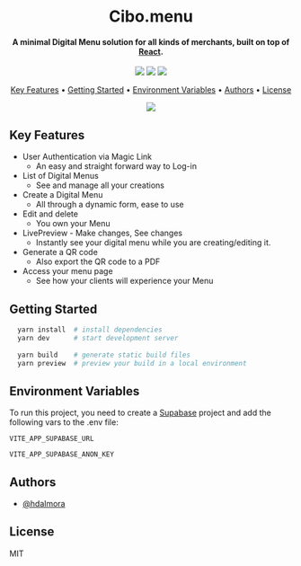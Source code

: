<h1 align="center">
  Cibo.menu
  <br>
</h1>

<h4 align="center">A minimal Digital Menu solution for all kinds of merchants, built on top of  <a href="https://reactjs.org/" target="_blank">React</a>.</h4>

<p align="center">
  <a href="https://cibomenu.netlify.app/"><img src="https://api.netlify.com/api/v1/badges/b23a6ea6-18fb-4182-b0ad-1b6ae0bb5a28/deploy-status"></a>
  <a href="https://badgen.net/badge/supabase/1.33.1/blue"><img src="https://badgen.net/badge/supabase/1.33.1/blue"></a>
  <a href="https://badgen.net/badge/react/17.0.2/orange"><img src="https://badgen.net/badge/react/17.0.2/orange"></a>
</p>

<p align="center">
  <a href="#key-features">Key Features</a> •
  <a href="#getting-started">Getting Started</a> •
  <a href="#environment-variables">Environment Variables</a> •
  <a href="#authors">Authors</a> •
  <a href="#license">License</a>
</p>

<p align="center">
  <img src="https://user-images.githubusercontent.com/9513573/162849797-21ebdd46-db75-4153-bd85-c8955e789f2d.png" />
</p>

## Key Features
* User Authentication via Magic Link
  - An easy and straight forward way to Log-in
* List of Digital Menus
  - See and manage all your creations
* Create a Digital Menu
  - All through a dynamic form, ease to use
* Edit and delete
  - You own your Menu
* LivePreview - Make changes, See changes
  - Instantly see your digital menu while you are creating/editing it.
* Generate a QR code
  - Also export the QR code to a PDF
* Access your menu page
  - See how your clients will experience your Menu

## Getting Started

```bash 
  yarn install  # install dependencies
  yarn dev      # start development server
  
  yarn build    # generate static build files
  yarn preview  # preview your build in a local environment
```

## Environment Variables

To run this project, you need to create a <a href="https://supabase.com/">Supabase</a> project and add the following vars to the .env file:

`VITE_APP_SUPABASE_URL`

`VITE_APP_SUPABASE_ANON_KEY`

## Authors

- [@hdalmora](https://github.com/hdalmora)

## License

MIT
